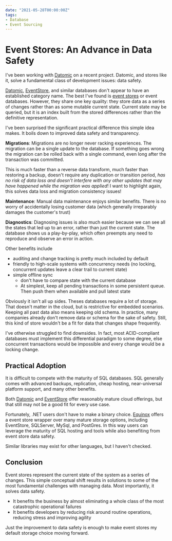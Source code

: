 ```yaml
---
date: "2021-05-28T00:00:00Z"
tags:
- Database
- Event Sourcing
---
```


# Event Stores: An Advance in Data Safety

I've been working with [Datomic](https://www.datomic.com/) on a recent project. Datomic, and stores like it, solve a fundamental class of development issues: data safety.

[Datomic](https://www.datomic.com/), [EventStore](https://www.eventstore.com/), and similar databases don't appear to have an established category name. The best I've found is [event stores](https://en.wikipedia.org/wiki/Event_store) or event databases. However, they share one key quality: they store data as a series of changes rather than as some mutable current state. Current state may be queried, but it is an index built from the stored differences rather than the definitive representation.

I've been surprised the significant practical difference this simple idea makes. It boils down to improved data safety and transparency.

**Migrations**: Migrations are no longer never racking experiences. The migration can be a single update to the database. If something goes wrong the migration can be rolled back with a single command, even long after the transaction was committed.

This is much faster than a reverse data transform, much faster than restoring a backup, doesn't require any duplication or transition period, *has no risk of data loss and doesn't interfere with any other updates that may have happened while the migration was applied*! I want to highlight again, this solves data loss and migration consistency issues! 

**Maintenance**: Manual data maintenance enjoys similar benefits. There is no worry of accidentally losing customer data (which generally irreparably damages the customer's trust)

**Diagnostics**: Diagnosing issues is also much easier because we can see all the states that led up to an error, rather than just the current state. The database shows us a play-by-play, which often preempts any need to reproduce and observe an error in action.


Other benefits include
- auditing and change tracking is pretty much included by default
- friendly to high-scale systems with concurrency needs (no locking, concurrent updates leave a clear trail to current state)
- simple offline sync
  - don't have to compare state with the current database
  - At simplest, keep all pending transactions in some persistent queue. Then push them when available and pull latest state

Obviously it isn't all up sides. Theses databases require a lot of storage. That doesn't matter in the cloud, but is restrictive for embedded scenarios. Keeping all past data also means keeping old schema. In practice, many companies already don't remove data or schema for the sake of safety. Still, this kind of store wouldn't be a fit for data that changes shape frequently.

I've otherwise struggled to find downsides. In fact, most ACID-compliant databases must implement this differential paradigm to some degree, else concurrent transactions would be impossible and every change would be a locking change.

## Practical Adoption

It is difficult to compete with the maturity of SQL databases. SQL generally comes with advanced backups, replication, cheap hosting, near-universal platform support, and many other benefits.

Both [Datomic](https://www.datomic.com/) and [EventStore](https://www.eventstore.com/) offer reasonably mature cloud offerings, but that still may not be a good fit for every use case.

Fortunately, .NET users don't have to make a binary choice. [Equinox](https://github.com/jet/equinox) offers a event store wrapper over many mature storage options, including EventStore, SQLServer, MySql, and PostGres. In this way users can leverage the maturity of SQL hosting and tools while also benefiting from event store data safety. 

Similar libraries may exist for other languages, but I haven't checked.

## Conclusion

Event stores represent the current state of the system as a series of changes. This simple conceptual shift results in solutions to some of the most fundamental challenges with managing data. Most importantly, it solves data safety.
- It benefits the business by almost eliminating a whole class of the most catastrophic operational failures
- It benefits developers by reducing risk around routine operations, reducing stress and improving agility

Just the improvement to data safety is enough to make event stores my default storage choice moving forward.